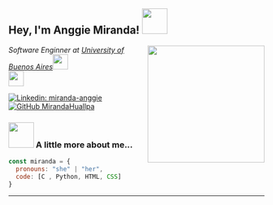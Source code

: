 <!--
**MirandaHuallpa/MirandaHuallpa** is a ✨ _special_ ✨ repository because its `README.md` (this file) appears on your GitHub profile.
-->
<h2> Hey, I'm Anggie Miranda! <img src="https://media.giphy.com/media/mGcNjsfWAjY5AEZNw6/giphy.gif" width="50"></h2>
<img align='right' src="https://media.giphy.com/media/ieyl9zmCjO4b4t6qoY/giphy.gif" width="230">
<p><em>Software Enginner at <a href="http://www.unb.br">University of Buenos Aires</a><img src="https://media.giphy.com/media/fYSnHlufseco8Fh93Z/giphy.gif" width="30"></br>
<img src="https://media.giphy.com/media/WUlplcMpOCEmTGBtBW/giphy.gif" width="30"> 
</em></p>

[![Linkedin: miranda-anggie](https://img.shields.io/badge/in-miranda--anggie-blue&link=https://www.linkedin.com/in/miranda-anggie/)](https://www.linkedin.com/in/miranda-anggie/)
[![GitHub MirandaHuallpa](https://img.shields.io/github/followers/MirandaHuallpa?label=follow&style=social)](https://github.com/MirandaHuallpa)


### <img src="https://media.giphy.com/media/VgCDAzcKvsR6OM0uWg/giphy.gif" width="50"> A little more about me...  

```javascript
const miranda = {
  pronouns: "she" | "her",
  code: [C , Python, HTML, CSS]
}
```

---
